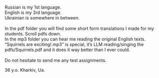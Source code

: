 Russian is my 1st language.
<br>
English is my 3rd language.
<br>
Ukrainian is somewhere in between.
<br>
</br>
In the pdf folder you will find some short form translations I made for my students.
Scroll pdfs down.
<br>
In the mp3 folder you can hear me reading the original English texts.
<br>
“Squirrels are exciting!.mp3” is special, it’s LLM reading/singing the pdfs/Squirrels.pdf and it does it way better than I ever could.
<br>
<br>
Do not hesitate to send me any test assignments.

36 y.o. Kharkiv, Ua.
